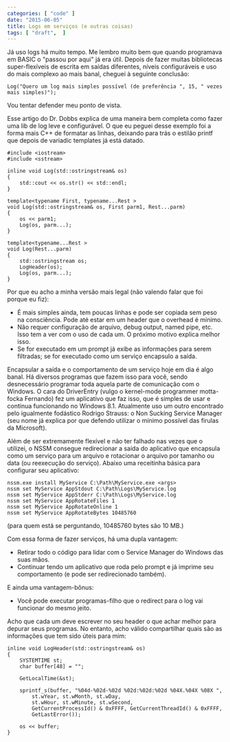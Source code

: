 ```yaml
---
categories: [ "code" ]
date: "2015-06-05"
title: Logs em serviços (e outras coisas)
tags: [ "draft",  ]
---
```

Já uso logs há muito tempo. Me lembro muito bem que quando programava em BASIC o "passou por aqui" já era útil. Depois de fazer muitas bibliotecas super-flexíveis de escrita em saídas diferentes, níveis configuráveis e uso do mais complexo ao mais banal, cheguei à seguinte conclusão:

    Log("Quero um log mais simples possível (de preferência ", 15, " vezes mais simples)");

Vou tentar defender meu ponto de vista.

Esse artigo do Dr. Dobbs explica de uma maneira bem completa como fazer uma lib de log leve e configurável. O que eu peguei desse exemplo foi a forma mais C++ de formatar as linhas, deixando para trás o estilão printf que depois de variadic templates já está datado.

    #include <iostream>
    #include <sstream>
    
    inline void Log(std::ostringstream& os)
    {
    	std::cout << os.str() << std::endl;
    }
    
    template<typename First, typename...Rest >
    void Log(std::ostringstream& os, First parm1, Rest...parm)
    {
    	os << parm1;
    	Log(os, parm...);
    }
    
    template<typename...Rest >
    void Log(Rest...parm)
    {
    	std::ostringstream os;
    	LogHeader(os);
    	Log(os, parm...);
    }

Por que eu acho a minha versão mais legal (não valendo falar que foi porque eu fiz):

 - É mais simples ainda, tem poucas linhas e pode ser copiada sem peso na consciência. Pode até estar em um header que o overhead é mínimo.
 - Não requer configuração de arquivo, debug output, named pipe, etc. Isso tem a ver com o uso de cada um. O próximo motivo explica melhor isso.
 - Se for executado em um prompt já exibe as informações para serem filtradas; se for executado como um serviço encapsulo a saída.

Encapsular a saída e o comportamento de um serviço hoje em dia é algo banal. Há diversos programas que fazem isso para você, sendo desnecessário programar toda aquela parte de comunicação com o Windows. O cara do DriverEntry (vulgo o kernel-mode programmer motta-focka Fernando) fez um aplicativo que faz isso, que é simples de usar e continua funcionando no Windows 8.1. Atualmente uso um outro encontrado pelo igualmente fodástico Rodrigo Strauss: o Non Sucking Service Manager (seu nome já explica por que defendo utilizar o mínimo possível das firulas da Microsoft).

Além de ser extremamente flexível e não ter falhado nas vezes que o utilizei, o NSSM consegue redirecionar a saída do aplicativo que encapsula como um serviço para um arquivo e rotacionar o arquivo por tamanho ou data (ou reexecução do serviço). Abaixo uma receitinha básica para configurar seu aplicativo:

    nssm.exe install MyService C:\Path\MyService.exe <args>
    nssm set MyService AppStdout C:\Path\Logs\MyService.log
    nssm set MyService AppStderr C:\Path\Logs\MyService.log
    nssm set MyService AppRotateFiles 1
    nssm set MyService AppRotateOnline 1
    nssm set MyService AppRotateBytes 10485760

(para quem está se perguntando, 10485760 bytes são 10 MB.)

Com essa forma de fazer serviços, há uma dupla vantagem:

 - Retirar todo o código para lidar com o Service Manager do Windows das suas mãos.
 - Continuar tendo um aplicativo que roda pelo prompt e já imprime seu comportamento (e pode ser redirecionado também).

E ainda uma vantagem-bônus:

 - Você pode executar programas-filho que o redirect para o log vai funcionar do mesmo jeito.

Acho que cada um deve escrever no seu header o que achar melhor para depurar seus programas. No entanto, acho válido compartilhar quais são as informações que tem sido úteis para mim:

    inline void LogHeader(std::ostringstream& os)
    {
    	SYSTEMTIME st;
    	char buffer[48] = "";
    
    	GetLocalTime(&st);
    
    	sprintf_s(buffer, "%04d-%02d-%02d %02d:%02d:%02d %04X.%04X %08X ",
    		st.wYear, st.wMonth, st.wDay,
    		st.wHour, st.wMinute, st.wSecond,
    		GetCurrentProcessId() & 0xFFFF, GetCurrentThreadId() & 0xFFFF,
    		GetLastError());
    
    	os << buffer;
    }
